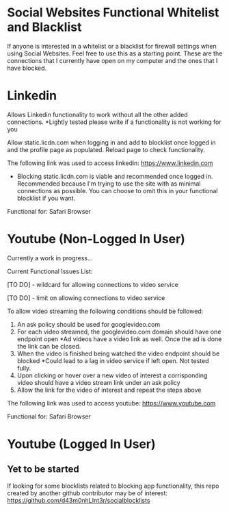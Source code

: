 # Social Websites Functional Whitelist and Blacklist

If anyone is interested in a whitelist or a blacklist for firewall settings when using Social Websites. Feel free to use this as a starting point. These are the connections that I currently have open on my computer and the ones that I have blocked.

# Linkedin

Allows Linkedin functionality to work without all the other added connections. *Lightly tested please write if a functionality is not working for you


Allow static.licdn.com when logging in and add to blocklist once logged in and the profile page as populated. Reload page to check functionality.

The following link was used to access linkedin: https://www.linkedin.com

* Blocking static.licdn.com is viable and recommended once logged in. Recommended because I'm trying to use the site with as minimal connections as possible. You can choose to omit this in your functional blocklist if you want.

Functional for: Safari Browser

# Youtube (Non-Logged In User)

Currently a work in progress...

Current Functional Issues List:

[TO DO] - wildcard for allowing connections to video service

[TO DO] - limit on allowing connections to video service


To allow video streaming the following conditions should be followed:

1. An ask policy should be used for googlevideo.com
2. For each video streamed, the googlevideo.com domain should have one endpoint open *Ad videos have a video link as well. Once the ad is done the link can be closed.
3. When the video is finished being watched the video endpoint should be blocked *Could lead to a lag in video service if left open. Not tested fully.
4. Upon clicking or hover over a new video of interest a corrisponding video should have a video stream link under an ask policy
5. Allow the link for the video of interest and repeat the steps above




The following link was used to access youtube: https://www.youtube.com

Functional for: Safari Browser

# Youtube (Logged In User)

## Yet to be started


If looking for some blocklists related to blocking app functionality, this repo created by another github contributor may be of interest: https://github.com/d43m0nhLInt3r/socialblocklists



